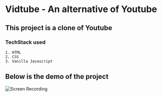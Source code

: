 # Vidtube - An alternative of Youtube

## This project is a clone of Youtube

### TechStack used

    1. HTML
    2. CSS
    3. Vanilla Javascript

## Below is the demo of the project

![Screen Recording](./Vidtube.gif)
